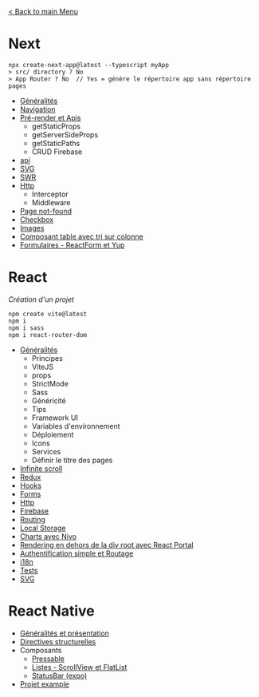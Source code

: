 [< Back to main Menu](https://github.com/gsoulie/Mobile-App-Development)    

# Next

````
npx create-next-app@latest --typescript myApp
> src/ directory ? No
> App Router ? No  // Yes = génère le répertoire app sans répertoire pages
````

* [Généralités](https://github.com/gsoulie/react-resources/blob/master/next-generalites.md)
* [Navigation](https://github.com/gsoulie/react-resources/blob/master/next-routing.md)
* [Pré-render et Apis](https://github.com/gsoulie/react-resources/blob/master/next-render.md)
  * getStaticProps
  * getServerSideProps
  * getStaticPaths
  * CRUD Firebase
* [api](https://github.com/gsoulie/react-resources/blob/master/next-api.md)     
* [SVG](https://github.com/gsoulie/react-resources/blob/master/next-svg.md)
* [SWR](https://github.com/gsoulie/react-resources/blob/master/next-swr.md)
* [Http](https://github.com/gsoulie/react-resources/blob/master/next-http.md)
  * Interceptor     
  * Middleware 
* [Page not-found](https://github.com/gsoulie/react-resources/blob/master/next-not-found.md)
* [Checkbox](https://github.com/gsoulie/react-resources/blob/master/next-checkbox.md)
* [Images](https://github.com/gsoulie/react-resources/blob/master/next-images.md)
* [Composant table avec tri sur colonne](https://github.com/gsoulie/react-resources/blob/main/next-server-page-best-practices/react-custom-table-with-sorting/Contacts.tsx)
* [Formulaires - ReactForm et Yup](https://github.com/gsoulie/react-resources/blob/master/next-forms.md)     

# React

*Création d'un projet*
````
npm create vite@latest
npm i
npm i sass
npm i react-router-dom
````

* [Généralités](https://github.com/gsoulie/react-resources/blob/master/react-generalites.md)    
  * Principes     
  * ViteJS    
  * props    
  * StrictMode    
  * Sass    
  * Généricité    
  * Tips     
  * Framework UI    
  * Variables d'environnement     
  * Déploiement
  * Icons     
  * Services
  * Définir le titre des pages     
* [Infinite scroll](https://www.youtube.com/watch?v=R1FG54FY-18&ab_channel=Joshtriedcoding)     
* [Redux](https://github.com/gsoulie/react-resources/blob/master/react-redux.md)     
* [Hooks](https://github.com/gsoulie/react-resources/blob/master/react-hooks.md)    
* [Forms](https://github.com/gsoulie/react-resources/blob/master/react-forms.md)    
* [Http](https://github.com/gsoulie/react-resources/blob/master/react-http.md)     
* [Firebase](https://github.com/gsoulie/react-resources/blob/master/react-firebase.md)     
* [Routing](https://github.com/gsoulie/react-resources/blob/master/react-routing.md)     
* [Local Storage](https://github.com/gsoulie/react-resources/blob/master/react-localstorage.md)     
* [Charts avec Nivo](https://github.com/gsoulie/react-resources/blob/master/react-chart.md)     
* [Rendering en dehors de la div root avec React Portal](https://www.youtube.com/watch?v=LyLa7dU5tp8&ab_channel=WebDevSimplified)
* [Authentification simple et Routage](https://github.com/gsoulie/react-resources/tree/main/projects/authentication-example)     
* [i18n](https://github.com/gsoulie/react-resources/blob/master/react-i18n.md)
* [Tests](https://github.com/gsoulie/react-resources/blob/master/react-test.md)
* [SVG](https://github.com/gsoulie/react-resources/blob/master/react-svg.md)     

# React Native

* [Généralités et présentation](https://github.com/gsoulie/react-resources/blob/master/react-concept.md)       
* [Directives structurelles](https://github.com/gsoulie/react-resources/blob/master/react-directives.md)     
* Composants
  * [Pressable](https://github.com/gsoulie/react-resources/blob/master/react-native-pressable.md)     
  * [Listes - ScrollView et FlatList](https://github.com/gsoulie/react-resources/blob/master/react-native-list.md)      
  * [StatusBar (expo)](https://github.com/gsoulie/react-resources/blob/master/react-native-statusbar.md)    
* [Projet example](https://github.com/gsoulie/react-resources/tree/main/projects/firstApp)     
